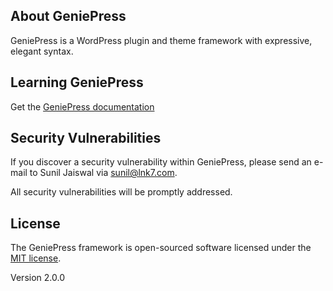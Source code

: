 ## About GeniePress

GeniePress is a WordPress plugin and theme framework with expressive, elegant 
syntax.

## Learning GeniePress

Get the [GeniePress documentation](https://geneipress.org) 

## Security Vulnerabilities

If you discover a security vulnerability within GeniePress, please send an 
e-mail to Sunil Jaiswal via [sunil@lnk7.com](mailto:sunil@lnk7.com). 

All security vulnerabilities will be promptly addressed.

## License

The GeniePress framework is open-sourced software licensed under the [MIT 
license](https://opensource.org/licenses/MIT).

Version 2.0.0
